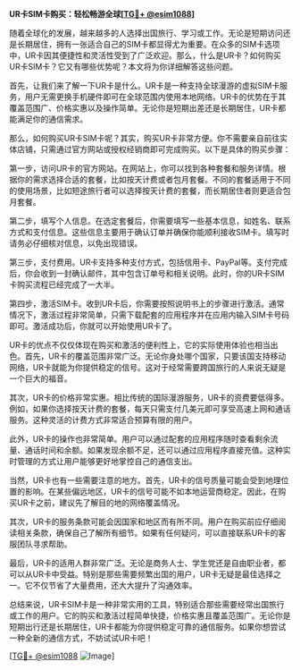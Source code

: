 **UR卡SIM卡购买：轻松畅游全球[[TG💪+ @esim1088](https://t.me/s/esim1088)]**

随着全球化的发展，越来越多的人选择出国旅行、学习或工作。无论是短期访问还是长期居住，拥有一张适合自己的SIM卡都显得尤为重要。在众多的SIM卡选项中，UR卡因其便捷性和灵活性受到了广泛欢迎。那么，什么是UR卡？如何购买UR卡SIM卡？它又有哪些优势呢？本文将为你详细解答这些问题。

首先，让我们来了解一下UR卡是什么。UR卡是一种支持全球漫游的虚拟SIM卡服务，用户无需更换手机硬件即可在全球范围内使用本地网络。UR卡的优势在于其覆盖范围广、价格实惠以及操作简单。无论你是短期出差还是长期居住，UR卡都能满足你的通信需求。

那么，如何购买UR卡SIM卡呢？其实，购买UR卡非常方便。你不需要亲自前往实体店铺，只需通过官方网站或授权经销商即可完成购买。以下是具体的购买步骤：

第一步，访问UR卡的官方网站。在网站上，你可以找到各种套餐和服务详情。根据你的需求选择合适的套餐，比如按天计费或者包月套餐。不同的套餐适用于不同的使用场景，比如短途旅行者可以选择按天计费的套餐，而长期居住者则更适合包月套餐。

第二步，填写个人信息。在选定套餐后，你需要填写一些基本信息，如姓名、联系方式和支付信息。这些信息主要用于确认订单并确保你能顺利接收SIM卡。填写时请务必仔细核对信息，以免出现错误。

第三步，支付费用。UR卡支持多种支付方式，包括信用卡、PayPal等。支付完成后，你会收到一封确认邮件，其中包含订单号和相关说明。此时，你的UR卡SIM卡购买流程已经完成了一大半。

第四步，激活SIM卡。收到UR卡后，你需要按照说明书上的步骤进行激活。通常情况下，激活过程非常简单，只需下载配套的应用程序并在应用内输入SIM卡号码即可。激活成功后，你就可以开始使用UR卡了。

UR卡的优点不仅仅体现在购买和激活的便利性上，它的实际使用体验也相当出色。首先，UR卡的覆盖范围非常广泛。无论你身处哪个国家，只要该国支持移动网络，UR卡就能为你提供稳定的信号。这对于经常需要跨国旅行的人来说无疑是一个巨大的福音。

其次，UR卡的价格非常实惠。相比传统的国际漫游服务，UR卡的资费要低得多。例如，如果你选择按天计费的套餐，每天只需支付几美元即可享受高速上网和通话服务。这种灵活的计费方式非常适合预算有限的用户。

此外，UR卡的操作也非常简单。用户可以通过配套的应用程序随时查看剩余流量、通话时间和余额。如果发现余额不足，还可以通过应用程序直接充值。这种实时管理的方式让用户能够更好地掌控自己的通信支出。

当然，UR卡也有一些需要注意的地方。首先，UR卡的信号质量可能会受到地理位置的影响。在某些偏远地区，UR卡的信号可能不如本地运营商稳定。因此，在购买UR卡之前，建议先了解目的地的网络覆盖情况。

其次，UR卡的服务条款可能会因国家和地区而有所不同。用户在购买前应仔细阅读相关条款，确保自己了解所有细节。如果有任何疑问，可以直接联系UR卡的客服团队寻求帮助。

最后，UR卡的适用人群非常广泛。无论是商务人士、学生党还是自由职业者，都可以从UR卡中受益。特别是那些需要频繁出国的用户，UR卡无疑是最佳选择之一。它不仅节省了大量费用，还大大提升了沟通效率。

总结来说，UR卡SIM卡是一种非常实用的工具，特别适合那些需要经常出国旅行或工作的用户。它的购买和激活过程简单快捷，价格实惠且覆盖范围广。无论你是短期出行还是长期居住，UR卡都能为你提供稳定可靠的通信服务。如果你想尝试一种全新的通信方式，不妨试试UR卡吧！

[[TG💪+ @esim1088](https://t.me/s/esim1088) ![Image](https://i.postimg.cc/4NQfJmqS/Snipaste-2025-05-13-00-14-12.png)]